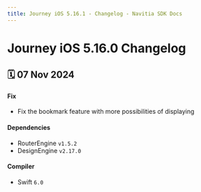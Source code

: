 ```yaml
---
title: Journey iOS 5.16.1 - Changelog - Navitia SDK Docs
---
```


# Journey iOS 5.16.0 Changelog

<h2>🗓 07 Nov 2024</h2>

#### Fix
- Fix the bookmark feature with more possibilities of displaying 

#### Dependencies
 - RouterEngine `v1.5.2`
 - DesignEngine `v2.17.0`

#### Compiler
-  Swift  `6.0`